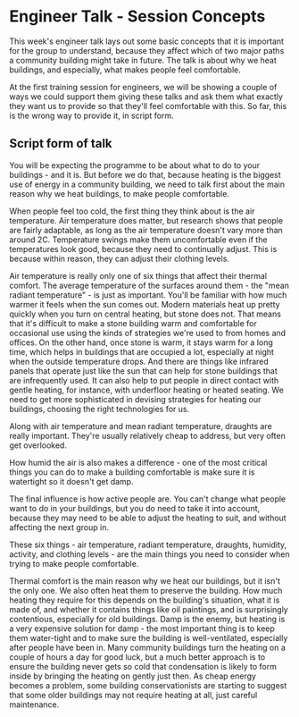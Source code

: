 # Engineer Talk - Session Concepts

This week's engineer talk lays out some basic concepts that it is important for the group to understand, because they affect which of two major paths a community building might take in future.  The talk is about why we heat buildings, and especially, what makes people feel comfortable.  

At the first training session for engineers, we will be showing a couple of ways we could support them giving these talks and ask them what exactly they want us to provide so that they'll feel comfortable with this.  So far, this is the wrong way to provide it, in script form.

## Script form of talk

You will be expecting the programme to be about what to do to your buildings - and it is.  But before we do that, because heating is the biggest use of energy in a community building, we need to talk first about the main reason why we heat buildings, to make people comfortable.

When people feel too cold, the first thing they think about is the air temperature.  Air temperature does matter, but research shows that people are fairly adaptable, as long as the air temperature doesn't vary more than around 2C.  Temperature swings make them uncomfortable even if the temperatures look good, because they need to continually adjust.  This is because within reason, they can adjust their clothing levels.

Air temperature is really only one of six things that affect their thermal comfort.  The average temperature of the surfaces around them - the "mean radiant temperature" - is just as important.  You'll be familiar with how much warmer it feels when the sun comes out.  Modern materials heat up pretty quickly when you turn on central heating, but stone does not.  That means that it's difficult to make a stone building warm and comfortable for occasional use using the kinds of strategies we're used to from homes and offices.  On the other hand, once stone is warm, it stays warm for a long time, which helps in buildings that are occupied a lot, especially at night when the outside temperature drops.  And there are things like infrared panels that operate just like the sun that can help for stone buildings that are infrequently used.  It can also help to put people in direct contact with gentle heating, for instance, with underfloor heating or heated seating.  We need to get more sophisticated in devising strategies for heating our buildings, choosing the right technologies for us.

Along with air temperature and mean radiant temperature, draughts are really important.  They're usually relatively cheap to address, but very often get overlooked.

How humid the air is also makes a difference - one of the most critical things you can do to make a building comfortable is make sure it is watertight so it doesn't get damp. 

The final influence is how active people are.  You can't change what people want to do in your buildings, but you do need to take it into account, because they may need to be able to adjust the heating to suit, and without affecting the next group in.  

These six things - air temperature, radiant temperature, draughts, humidity, activity, and clothing levels - are the main things you need to consider when trying to make people comfortable.  

Thermal comfort is the main reason why we heat our buildings, but it isn't the only one.  We also often heat them to preserve the building.  How much heating they require for this depends on the building's situation, what it is made of, and whether it contains things like oil paintings, and is surprisingly contentious, especially for old buildings.  Damp is the enemy, but heating is a very expensive solution for damp - the most important thing is to keep them water-tight and to make sure the building is well-ventilated, especially after people have been in.  Many community buildings turn the heating on a couple of hours a day for good luck, but a much better approach is to ensure the building never gets so cold that condensation is likely to form inside by bringing the heating on gently just then.  As cheap energy becomes a problem, some building conservationists are starting to suggest that some older buildings may not require heating at all, just careful maintenance.

<!-- :TODO: need to say something in the materials about not letting lots of warm air into a cold stone building because there will then be condensation on the inside - but there really isn't time for this kind of detail! -->

<!-- session 2
Payback is too slow for heat loss mitigations on a building you don't use often, and it's hard to get grants and donations for infrequently used buildings because the community amenity is less.
-->

<!-- too much detail; insulation is for session 2

Stone buildings are excellent at damping down the extremes in outside temperature - making it cooler inside during the day/in the spring and warmer inside at night/in the autumn than it would be in a more reactive building - but they are extremely difficult to make warm for a short time.  On the other hand, once the stones are warm, they cool down slowly.  They also are more expensive and more difficult to retrofit with heat loss mitigations, with some uncertainty about what's safe to do but also many useful case studies that show techniques that work. The key is ventilation and breatheability - it's critical not to let moisture get trapped in the building.
-->
